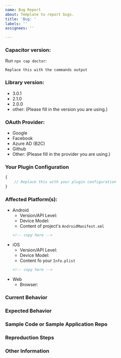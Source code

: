 ```yaml
---
name: Bug Report
about: Template to report bugs.
title: 'Bug: '
labels: ''
assignees: ''

---
```


<!--
ATTENTION: Only issues using a filled template will be accepted!
-->

### Capacitor version:
<!-- Provide the version of Capacitor and related installed dependencies.
You can use `npx cap doctor` for the output from the root directory of your project. -->

Run `npx cap doctor`:

```
Replace this with the commands output
```

### Library version:
<!-- Please remove all items that are not relevant. -->

- 3.0.1
- 2.1.0
- 2.0.0
- other: (Please fill in the version you are using.)

### OAuth Provider:
<!-- Please remove all items that are not relevant. -->

- Google
- Facebook
- Azure AD (B2C)
- Github
- Other: (Please fill in the provider you are using.)

### Your Plugin Configuration
<!-- Mask but not remove your secret stuff (of course). I need to see the parameters you use! -->

```typescript
{
    // Replace this with your plugin configuration
}
```

### Affected Platform(s):
<!-- Please remove all items that are not relevant. -->

* Android
  * Version/API Level:
  * Device Model:
  * Content of project's `AndroidManifest.xml`
  ```xml
  <!-- copy here -->
  ```
* iOS
  * Version/API Level:
  * Device Model:
  * Content fo your `Info.plist`
  ```xml
  <!-- copy here -->
  ```
* Web
  * Browser:

### Current Behavior
<!-- Describe the bug. Be specific. I need to understand you problem. -->


### Expected Behavior
<!-- Describe what the behavior would be without the bug. -->


### Sample Code or Sample Application Repo
<!-- If you are able to illustrate the bug or feature request with an example, please provide sample code snippets or a sample application via a public repo. -->


### Reproduction Steps
<!--  Please explain the steps required to duplicate the issue, especially if you are able to provide a sample application. -->


### Other Information
<!-- List any other information that is relevant to your issue. Stack traces, related issues, suggestions on how to fix, Stack Overflow links, forum links, etc. -->
